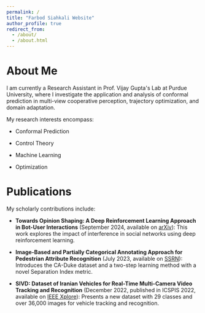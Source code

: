 ```yaml
---
permalink: /
title: "Farbod Siahkali Website"
author_profile: true
redirect_from: 
  - /about/
  - /about.html
---
```


About Me
======
I am currently a Research Assistant in Prof. Vijay Gupta's Lab at Purdue University, where I investigate the application and analysis of conformal prediction in multi-view cooperative perception, trajectory optimization, and domain adaptation.

My research interests encompass:

- Conformal Prediction

- Control Theory

- Machine Learning

- Optimization

Publications
======
My scholarly contributions include:

- **Towards Opinion Shaping: A Deep Reinforcement Learning Approach in Bot-User Interactions** (September 2024, available on [arXiv](https://arxiv.org/abs/2409.11426)): This work explores the impact of interference in social networks using deep reinforcement learning.

- **Image-Based and Partially Categorical Annotating Approach for Pedestrian Attribute Recognition** (July 2023, available on [SSRN](https://papers.ssrn.com/sol3/papers.cfm?abstract_id=4373086)): Introduces the CA-Duke dataset and a two-step learning method with a novel Separation Index metric.

- **SIVD: Dataset of Iranian Vehicles for Real-Time Multi-Camera Video Tracking and Recognition** (December 2022, published in ICSPIS 2022, available on [IEEE Xplore](https://ieeexplore.ieee.org/document/10043932)): Presents a new dataset with 29 classes and over 36,000 images for vehicle tracking and recognition.
